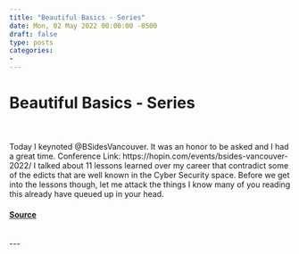 ```yaml
---
title: "Beautiful Basics - Series"
date: Mon, 02 May 2022 00:00:00 -0500
draft: false
type: posts
categories: 
- 
---
```

# Beautiful Basics - Series

<br/>

<br/>
Today I keynoted @BSidesVancouver. It was an honor to be asked and I had a great time. Conference Link: https://hopin.com/events/bsides-vancouver-2022/ I talked about 11 lessons learned over my career that contradict some of the edicts that are well known in the Cyber Security space. Before we get into the lessons though, let me attack the things I know many of you reading this already have queued up in your head.

#### [Source](https://malicious.link/posts/2022/beautiful-basics/)

<br/>
---
